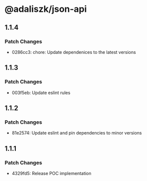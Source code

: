 # @adaliszk/json-api

## 1.1.4

### Patch Changes

- 0286cc3: chore: Update dependenices to the latest versions

## 1.1.3

### Patch Changes

- 003f5eb: Update eslint rules

## 1.1.2

### Patch Changes

- 81e2574: Update eslint and pin dependencies to minor versions

## 1.1.1

### Patch Changes

- 4329fd5: Release POC implementation
